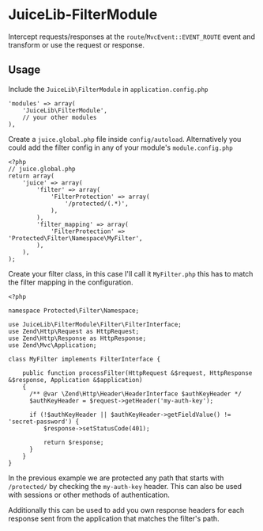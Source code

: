 # JuiceLib-FilterModule

Intercept requests/responses at the `route`/`MvcEvent::EVENT_ROUTE` event and transform or use the request or response.

Usage
-----
Include the `JuiceLib\FilterModule` in `application.config.php`

    'modules' => array(
        'JuiceLib\FilterModule',
        // your other modules
    ),

Create a `juice.global.php` file inside `config/autoload`. Alternatively you could add the filter config in any of your module's `module.config.php`

    <?php
    // juice.global.php
    return array(
        'juice' => array(
            'filter' => array(
                'FilterProtection' => array(
                    '/protected/(.*)',
                ),
            ),
            'filter_mapping' => array(
                'FilterProtection' => 'Protected\Filter\Namespace\MyFilter',
            ),
        ),
    );

Create your filter class, in this case I'll call it `MyFilter.php` this has to match the filter mapping in the configuration.

    <?php

    namespace Protected\Filter\Namespace;

    use JuiceLib\FilterModule\Filter\FilterInterface;
    use Zend\Http\Request as HttpRequest;
    use Zend\Http\Response as HttpResponse;
    use Zend\Mvc\Application;

    class MyFilter implements FilterInterface {

        public function processFilter(HttpRequest &$request, HttpResponse &$response, Application &$application)
        {
          /** @var \Zend\Http\Header\HeaderInterface $authKeyHeader */
          $authKeyHeader = $request->getHeader('my-auth-key');

          if (!$authKeyHeader || $authKeyHeader->getFieldValue() != 'secret-password') {
              $response->setStatusCode(401);

              return $response;
          }
        }
    }

In the previous example we are protected any path that starts with `/protected/` by checking the `my-auth-key` header. This can also be used with sessions or other methods of authentication.

Additionally this can be used to add you own response headers for each response sent from the application that matches the filter's path.
